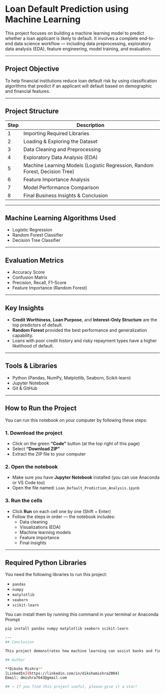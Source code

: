 # Loan Default Prediction using Machine Learning

This project focuses on building a machine learning model to predict whether a loan applicant is likely to default. It involves a complete end-to-end data science workflow — including data preprocessing, exploratory data analysis (EDA), feature engineering, model training, and evaluation.

---

## Project Objective

To help financial institutions reduce loan default risk by using classification algorithms that predict if an applicant will default based on demographic and financial features.

---

## Project Structure

| Step | Description |
|------|-------------|
| 1️ | Importing Required Libraries |
| 2️ | Loading & Exploring the Dataset |
| 3️ | Data Cleaning and Preprocessing |
| 4️ | Exploratory Data Analysis (EDA) |
| 5️ | Machine Learning Models (Logistic Regression, Random Forest, Decision Tree) |
| 6️ | Feature Importance Analysis |
| 7️ | Model Performance Comparison |
| 8️ | Final Business Insights & Conclusion |

---

##  Machine Learning Algorithms Used

- Logistic Regression
- Random Forest Classifier
- Decision Tree Classifier

---

## Evaluation Metrics

- Accuracy Score  
- Confusion Matrix  
- Precision, Recall, F1-Score  
- Feature Importance (Random Forest)

---

## Key Insights

- **Credit Worthiness**, **Loan Purpose**, and **Interest-Only Structure** are the top predictors of default.
- **Random Forest** provided the best performance and generalization capability.
- Loans with poor credit history and risky repayment types have a higher likelihood of default.

---

## Tools & Libraries

- Python (Pandas, NumPy, Matplotlib, Seaborn, Scikit-learn)
- Jupyter Notebook
- Git & GitHub

---
## How to Run the Project

You can run this notebook on your computer by following these steps:

### 1. Download the project
- Click on the green **“Code”** button (at the top right of this page)
- Select **“Download ZIP”**
- Extract the ZIP file to your computer

### 2. Open the notebook
- Make sure you have **Jupyter Notebook** installed (you can use Anaconda or VS Code too)
- Open the file named: `Loan_Default_Prediction_Analysis.ipynb`

### 3. Run the cells
- Click **Run** on each cell one by one (Shift + Enter)
- Follow the steps in order — the notebook includes:
  - Data cleaning
  - Visualizations (EDA)
  - Machine learning models
  - Feature importance
  - Final insights

---
## Required Python Libraries

You need the following libraries to run this project:
- `pandas`
- `numpy`
- `matplotlib`
- `seaborn`
- `scikit-learn`

You can install them by running this command in your terminal or Anaconda Prompt
```bash
pip install pandas numpy matplotlib seaborn scikit-learn

---
## Conclusion

This project demonstrates how machine learning can assist banks and financial institutions in identifying high-risk loan applicants. It covers a full data science lifecycle and can serve as a strong portfolio project for job applications in Data Analytics or Machine Learning roles.

## Author

**Diksha Mishra**  
[LinkedIn](https://linkedin.com/in/dikshamishra2004)  
Email: dmishra7643@gmail.com

## ⭐ If you find this project useful, please give it a star!
